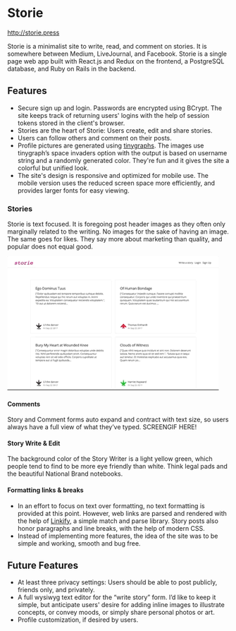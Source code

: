 # Storie

http://storie.press

Storie is a minimalist site to write, read, and comment on stories. It is somewhere between Medium, LiveJournal, and Facebook. Storie is a single page web app built with React.js and Redux on the frontend, a PostgreSQL database, and Ruby on Rails in the backend.

## Features
* Secure sign up and login. Passwords are encrypted using BCrypt. The site keeps track of returning users' logins with the help of session tokens stored in the client's browser.
* Stories are the heart of Storie: Users create, edit and share stories.
* Users can follow others and comment on their posts.
* Profile pictures are generated using [tinygraphs](https://github.com/taironas/tinygraphs). The images use tinygraph’s space invaders option with the output is based on username string and a randomly generated color. They're fun and it gives the site a colorful but unified look.
* The site's design is responsive and optimized for mobile use. The mobile version uses the reduced screen space more efficiently, and provides larger fonts for easy viewing.

### Stories
Storie is text focused. It is foregoing post header images as they often only marginally related to the writing. No images for the sake of having an image. The same goes for likes. They say more about marketing than quality, and popular does not equal good.

![Storie main page and login](docs/readme_images/main_page_login.gif)

#### Comments
Story and Comment forms auto expand and contract with text size, so users always have a full view of what they’ve typed. SCREENGIF HERE!

#### Story Write & Edit
The background color of the Story Writer is a light yellow green, which people tend to find to be more eye friendly than white. Think legal pads and the beautiful National Brand notebooks.

#### Formatting links & breaks
* In an effort to focus on text over formatting, no text formatting is provided at this point. However, web links are parsed and rendered with the help of [Linkify](https://github.com/tasti/react-linkify/), a simple match and parse library. Story posts also honor paragraphs and line breaks, with the help of modern CSS.
* Instead of implementing more features, the idea of the site was to be simple and working, smooth and bug free.

## Future Features
* At least three privacy settings: Users should be able to post publicly, friends only, and privately.
* A full wysiwyg text editor for the “write story” form. I’d like to keep it simple, but anticipate users' desire for adding inline images to illustrate concepts, or convey moods, or simply share personal photos or art.
* Profile customization, if desired by users.
